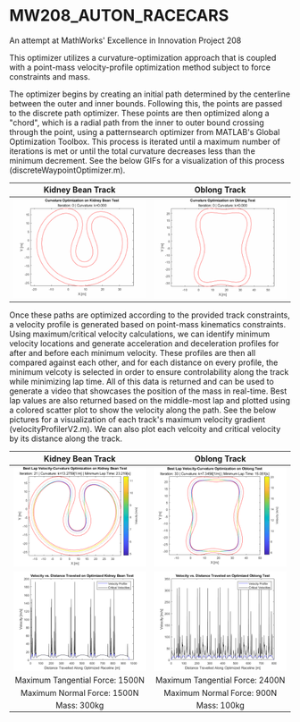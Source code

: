 # MW208_AUTON_RACECARS
An attempt at MathWorks' Excellence in Innovation Project 208

This optimizer utilizes a curvature-optimization approach that is coupled with a point-mass velocity-profile optimization method subject to force constraints and mass.

The optimizer begins by creating an initial path determined by the centerline between the outer and inner bounds. Following this, the points are passed to the discrete path optimizer. These points are then optimized along a "chord", which is a radial path from the inner to outer bound crossing through the point, using a patternsearch optimizer from MATLAB's Global Optimization Toolbox. This process is iterated until a maximum number of iterations is met or until the total curvature decreases less than the minimum decrement. See the below GIFs for a visualization of this process (discreteWaypointOptimizer.m).

Kidney Bean Track            |  Oblong Track
:-------------------------:|:-------------------------:
![Optimization Kidney Bean Visualization GIF](https://github.com/borealis31/MW208_AUTON_RACECARS/blob/main/KidneyBeanTest.gif)  |  ![Optimization Oblong Visualization GIF](https://github.com/borealis31/MW208_AUTON_RACECARS/blob/main/OblongTest.gif)

Once these paths are optimized according to the provided track constraints, a velocity profile is generated based on point-mass kinematics constraints. Using maximum/critical velocity calculations, we can identify minimum velocity locations and generate acceleration and deceleration profiles for after and before each minimum velocity. These profiles are then all compared against each other, and for each distance on every profile, the minimum velcoty is selected in order to ensure controlability along the track while minimizing lap time. All of this data is returned and can be used to generate a video that showcases the position of the mass in real-time. Best lap values are also returned based on the middle-most lap and plotted using a colored scatter plot to show the velocity along the path. See the below pictures for a visualization of each track's maximum velocity gradient (velocityProfilerV2.m). We can also plot each velcoity and critical velocity by its distance along the track.

Kidney Bean Track            |  Oblong Track
:-------------------------:|:-------------------------:
![Velocity Kidney Bean Visualization PNG](https://github.com/borealis31/MW208_AUTON_RACECARS/blob/main/velocityGradientBestLapKidneyBeanTestEXAMPLE.png)  |  ![Velocity Oblong Visualization PNG](https://github.com/borealis31/MW208_AUTON_RACECARS/blob/main/velocityGradientBestLapOblongTestEXAMPLE.png)
![VvsS Kidney Bean Visualization PNG](https://github.com/borealis31/MW208_AUTON_RACECARS/blob/main/velocityByDistanceKidneyBeanTestEXAMPLE.png) | ![VvsS Oblong Visualization PNG](https://github.com/borealis31/MW208_AUTON_RACECARS/blob/main/velocityByDistanceOblongTestEXAMPLE.png) 
Maximum Tangential Force: 1500N | Maximum Tangential Force: 2400N
Maximum Normal Force: 1500N | Maximum Normal Force: 900N
Mass: 300kg | Mass: 100kg

